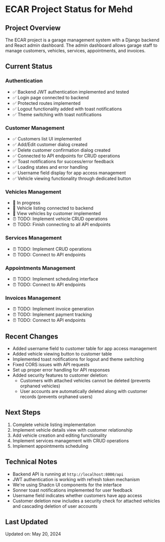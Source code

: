 # ECAR Project Status for Mehd

## Project Overview
The ECAR project is a garage management system with a Django backend and React admin dashboard. The admin dashboard allows garage staff to manage customers, vehicles, services, appointments, and invoices.

## Current Status

### Authentication
- ✅ Backend JWT authentication implemented and tested
- ✅ Login page connected to backend
- ✅ Protected routes implemented
- ✅ Logout functionality added with toast notifications
- ✅ Theme switching with toast notifications

### Customer Management
- ✅ Customers list UI implemented
- ✅ Add/Edit customer dialog created
- ✅ Delete customer confirmation dialog created
- ✅ Connected to API endpoints for CRUD operations
- ✅ Toast notifications for success/error feedback
- ✅ Loading states and error handling
- ✅ Username field display for app access management
- ✅ Vehicle viewing functionality through dedicated button

### Vehicles Management
- 🔄 In progress
- 🔄 Vehicle listing connected to backend
- 🔄 View vehicles by customer implemented
- ⏰ TODO: Implement vehicle CRUD operations
- ⏰ TODO: Finish connecting to all API endpoints

### Services Management
- ⏰ TODO: Implement CRUD operations
- ⏰ TODO: Connect to API endpoints

### Appointments Management
- ⏰ TODO: Implement scheduling interface
- ⏰ TODO: Connect to API endpoints

### Invoices Management
- ⏰ TODO: Implement invoice generation
- ⏰ TODO: Implement payment tracking
- ⏰ TODO: Connect to API endpoints

## Recent Changes
- Added username field to customer table for app access management
- Added vehicle viewing button to customer table
- Implemented toast notifications for logout and theme switching
- Fixed CORS issues with API requests
- Set up proper error handling for API responses
- Added security features to customer deletion:
  - Customers with attached vehicles cannot be deleted (prevents orphaned vehicles)
  - User accounts are automatically deleted along with customer records (prevents orphaned users)

## Next Steps
1. Complete vehicle listing implementation
2. Implement vehicle details view with customer relationship
3. Add vehicle creation and editing functionality
4. Implement services management with CRUD operations
5. Implement appointments scheduling

## Technical Notes
- Backend API is running at `http://localhost:8000/api`
- JWT authentication is working with refresh token mechanism
- We're using Shadcn UI components for the interface
- Sonner toast notifications implemented for user feedback
- Username field indicates whether customers have app access
- Customer deletion now includes a security check for attached vehicles and cascading deletion of user accounts

## Last Updated
Updated on: May 20, 2024
